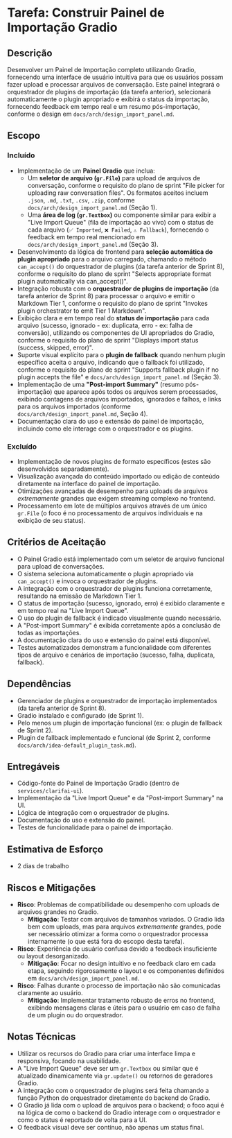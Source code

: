 # Tarefa: Construir Painel de Importação Gradio

## Descrição
Desenvolver um Painel de Importação completo utilizando Gradio, fornecendo uma interface de usuário intuitiva para que os usuários possam fazer upload e processar arquivos de conversação. Este painel integrará o orquestrador de plugins de importação (da tarefa anterior), selecionará automaticamente o plugin apropriado e exibirá o status da importação, fornecendo feedback em tempo real e um resumo pós-importação, conforme o design em `docs/arch/design_import_panel.md`.

## Escopo

### Incluído
- Implementação de um **Painel Gradio** que inclua:
    - Um **seletor de arquivo (`gr.File`)** para upload de arquivos de conversação, conforme o requisito do plano de sprint "File picker for uploading raw conversation files". Os formatos aceitos incluem `.json`, `.md`, `.txt`, `.csv`, `.zip`, conforme `docs/arch/design_import_panel.md` (Seção 1).
    - Uma **área de log (`gr.Textbox`)** ou componente similar para exibir a "Live Import Queue" (fila de importação ao vivo) com o status de cada arquivo (`✅ Imported`, `❌ Failed`, `⚠️ Fallback`), fornecendo o feedback em tempo real mencionado em `docs/arch/design_import_panel.md` (Seção 3).
- Desenvolvimento da lógica de frontend para **seleção automática do plugin apropriado** para o arquivo carregado, chamando o método `can_accept()` do orquestrador de plugins (da tarefa anterior de Sprint 8), conforme o requisito do plano de sprint "Selects appropriate format plugin automatically via can_accept()".
- Integração robusta com o **orquestrador de plugins de importação** (da tarefa anterior de Sprint 8) para processar o arquivo e emitir o Markdown Tier 1, conforme o requisito do plano de sprint "Invokes plugin orchestrator to emit Tier 1 Markdown".
- Exibição clara e em tempo real do **status de importação** para cada arquivo (sucesso, ignorado - ex: duplicata, erro - ex: falha de conversão), utilizando os componentes de UI apropriados do Gradio, conforme o requisito do plano de sprint "Displays import status (success, skipped, error)".
- Suporte visual explícito para o **plugin de fallback** quando nenhum plugin específico aceita o arquivo, indicando que o fallback foi utilizado, conforme o requisito do plano de sprint "Supports fallback plugin if no plugin accepts the file" e `docs/arch/design_import_panel.md` (Seção 3).
- Implementação de uma **"Post-import Summary"** (resumo pós-importação) que aparece após todos os arquivos serem processados, exibindo contagens de arquivos importados, ignorados e falhos, e links para os arquivos importados (conforme `docs/arch/design_import_panel.md`, Seção 4).
- Documentação clara do uso e extensão do painel de importação, incluindo como ele interage com o orquestrador e os plugins.

### Excluído
- Implementação de novos plugins de formato específicos (estes são desenvolvidos separadamente).
- Visualização avançada do conteúdo importado ou edição de conteúdo diretamente na interface do painel de importação.
- Otimizações avançadas de desempenho para uploads de arquivos *extremamente* grandes que exigem streaming complexo no frontend.
- Processamento em lote de múltiplos arquivos através de um único `gr.File` (o foco é no processamento de arquivos individuais e na exibição de seu status).

## Critérios de Aceitação
- O Painel Gradio está implementado com um seletor de arquivo funcional para upload de conversações.
- O sistema seleciona automaticamente o plugin apropriado via `can_accept()` e invoca o orquestrador de plugins.
- A integração com o orquestrador de plugins funciona corretamente, resultando na emissão de Markdown Tier 1.
- O status de importação (sucesso, ignorado, erro) é exibido claramente e em tempo real na "Live Import Queue".
- O uso do plugin de fallback é indicado visualmente quando necessário.
- A "Post-import Summary" é exibida corretamente após a conclusão de todas as importações.
- A documentação clara do uso e extensão do painel está disponível.
- Testes automatizados demonstram a funcionalidade com diferentes tipos de arquivo e cenários de importação (sucesso, falha, duplicata, fallback).

## Dependências
- Gerenciador de plugins e orquestrador de importação implementados (da tarefa anterior de Sprint 8).
- Gradio instalado e configurado (de Sprint 1).
- Pelo menos um plugin de importação funcional (ex: o plugin de fallback de Sprint 2).
- Plugin de fallback implementado e funcional (de Sprint 2, conforme `docs/arch/idea-default_plugin_task.md`).

## Entregáveis
- Código-fonte do Painel de Importação Gradio (dentro de `services/clarifai-ui`).
- Implementação da "Live Import Queue" e da "Post-import Summary" na UI.
- Lógica de integração com o orquestrador de plugins.
- Documentação do uso e extensão do painel.
- Testes de funcionalidade para o painel de importação.

## Estimativa de Esforço
- 2 dias de trabalho

## Riscos e Mitigações
- **Risco**: Problemas de compatibilidade ou desempenho com uploads de arquivos grandes no Gradio.
  - **Mitigação**: Testar com arquivos de tamanhos variados. O Gradio lida bem com uploads, mas para arquivos *extremamente* grandes, pode ser necessário otimizar a forma como o orquestrador processa internamente (o que está fora do escopo desta tarefa).
- **Risco**: Experiência de usuário confusa devido a feedback insuficiente ou layout desorganizado.
  - **Mitigação**: Focar no design intuitivo e no feedback claro em cada etapa, seguindo rigorosamente o layout e os componentes definidos em `docs/arch/design_import_panel.md`.
- **Risco**: Falhas durante o processo de importação não são comunicadas claramente ao usuário.
  - **Mitigação**: Implementar tratamento robusto de erros no frontend, exibindo mensagens claras e úteis para o usuário em caso de falha de um plugin ou do orquestrador.

## Notas Técnicas
- Utilizar os recursos do Gradio para criar uma interface limpa e responsiva, focando na usabilidade.
- A "Live Import Queue" deve ser um `gr.Textbox` ou similar que é atualizado dinamicamente via `gr.update()` ou retornos de geradores Gradio.
- A integração com o orquestrador de plugins será feita chamando a função Python do orquestrador diretamente do backend do Gradio.
- O Gradio já lida com o upload de arquivos para o backend; o foco aqui é na lógica de como o backend do Gradio interage com o orquestrador e como o status é reportado de volta para a UI.
- O feedback visual deve ser contínuo, não apenas um status final.
